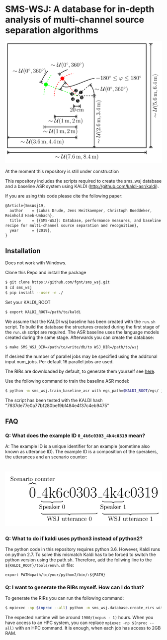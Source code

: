 # SMS-WSJ: A database for in-depth analysis of multi-channel source separation algorithms

![Example ID](doc/images/room.svg)

At the moment this repository is still under construction

This repository includes the scripts required to create the sms_wsj database
and a baseline ASR system using KALDI (http://github.com/kaldi-asr/kaldi).

If you are using this code please cite the following paper:

```
@Article{SmsWsj19,
  author    = {Lukas Drude, Jens Heitkaemper, Christoph Boeddeker, Reinhold Haeb-Umbach},
  title     = {{SMS-WSJ}: Database, performance measures, and baseline recipe for multi-channel source separation and recognition},
  year      = {2019},
}
```

## Installation

Does not work with Windows.

Clone this Repo and install the package 
```bash
$ git clone https://github.com/fgnt/sms_wsj.git
$ cd sms_wsj
$ pip install --user -e ./
```

Set your KALDI_ROOT
```bash
$ export KALDI_ROOT=/path/to/kaldi
```
We assume that the KALDI wsj baseline has been created with the `run.sh` script.
To build the database the structures created during the first stage of
the `run.sh` script are required.
The ASR baseline uses the language models created during the same stage.
Afterwards you can create the database:
```bash
$ make SMS_WSJ_DIR=/path/to/write/db/to WSJ_DIR=/path/to/wsj
```
If desired the number of parallel jobs may be specified using the additonal
input num_jobs. Per default 16 parallel jobs are used.


The RIRs are downloaded by default, to generate them yourself see [here](#q-i-want-to-generate-the-rirs-myself-how-can-i-do-that).


Use the following command to train the baseline ASR model:
```bash
$ python -m sms_wsj.train_baseline_asr with egs_path=$KALDI_ROOT/egs/ json_path=/path/to/sms_wsj.json
```
The script has been tested with the KALDI hash "7637de77e0a77bf280bef9bf484e4f37c4eb9475"


## FAQ
### Q: What does the example ID `0_4k6c0303_4k4c0319` mean?
A: The example ID is a unique identifier for an example (sometime also known as utterance ID).
The example ID is a composition of the sperakers, the utterances and an scenario counter:

![Example ID](doc/images/example_id.svg)
=======

### Q: What to do if kaldi uses python3 instead of python2?
The python code in this repository requires python 3.6. However, Kaldi runs
on python 2.7. To solve this mismatch Kaldi has to be forced to switch the
python version using the path.sh. Therefore, add the follwing line to
the `${KALDI_ROOT}/tools/envh.sh` file:
```
export PATH=path/to/your/python2/bin/:${PATH}
```

### Q: I want to generate the RIRs myself. How can I do that?
To generate the RIRs you can run the following command:
```bash
$ mpiexec -np $(nproc --all) python -m sms_wsj.database.create_rirs with database_path=cache/rirs
```
The expected runtime will be around `1900/(ncpus - 1)` hours.
When you have access to an HPC system, you can replace `mpiexec -np $(nproc --all)` with an HPC command.
It is enough, when each job has access to 2GB RAM.
